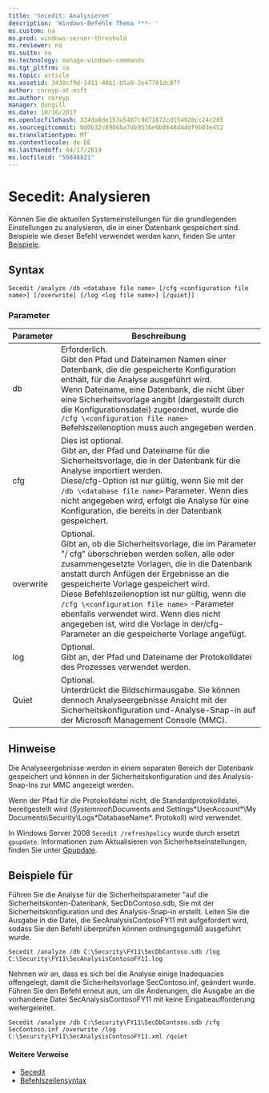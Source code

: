 ```yaml
---
title: 'Secedit: Analysieren'
description: 'Windows-Befehle Thema ***- '
ms.custom: na
ms.prod: windows-server-threshold
ms.reviewer: na
ms.suite: na
ms.technology: manage-windows-commands
ms.tgt_pltfrm: na
ms.topic: article
ms.assetid: 3430cf9d-1411-48b1-b5a9-2e47701dc87f
author: coreyp-at-msft
ms.author: coreyp
manager: dongill
ms.date: 10/16/2017
ms.openlocfilehash: 324da8de153a5487c9d71872cd154928cc24c285
ms.sourcegitcommit: 0d0b32c8986ba7db9536e0b8648d4ddf9b03e452
ms.translationtype: MT
ms.contentlocale: de-DE
ms.lasthandoff: 04/17/2019
ms.locfileid: "59848821"
---
```

# <a name="seceditanalyze"></a>Secedit: Analysieren



Können Sie die aktuellen Systemeinstellungen für die grundlegenden Einstellungen zu analysieren, die in einer Datenbank gespeichert sind. Beispiele wie dieser Befehl verwendet werden kann, finden Sie unter [Beispiele](#BKMK_Examples).

## <a name="syntax"></a>Syntax

```
Secedit /analyze /db <database file name> [/cfg <configuration file name>] [/overwrite] [/log <log file name>] [/quiet}]
```

### <a name="parameters"></a>Parameter

|Parameter|Beschreibung|
|---------|-----------|
|db|Erforderlich.</br>Gibt den Pfad und Dateinamen Namen einer Datenbank, die die gespeicherte Konfiguration enthält, für die Analyse ausgeführt wird.</br>Wenn Dateiname, eine Datenbank, die nicht über eine Sicherheitsvorlage angibt (dargestellt durch die Konfigurationsdatei) zugeordnet, wurde die `/cfg \<configuration file name>` Befehlszeilenoption muss auch angegeben werden.|
|cfg|Dies ist optional.</br>Gibt an, der Pfad und Dateiname für die Sicherheitsvorlage, die in der Datenbank für die Analyse importiert werden.</br>Diese/cfg-Option ist nur gültig, wenn Sie mit der `/db \<database file name>` Parameter. Wenn dies nicht angegeben wird, erfolgt die Analyse für eine Konfiguration, die bereits in der Datenbank gespeichert.|
|overwrite|Optional.</br>Gibt an, ob die Sicherheitsvorlage, die im Parameter "/ cfg" überschrieben werden sollen, alle oder zusammengesetzte Vorlagen, die in die Datenbank anstatt durch Anfügen der Ergebnisse an die gespeicherte Vorlage gespeichert wird.</br>Diese Befehlszeilenoption ist nur gültig, wenn die `/cfg \<configuration file name>` -Parameter ebenfalls verwendet wird. Wenn dies nicht angegeben ist, wird die Vorlage in der/cfg-Parameter an die gespeicherte Vorlage angefügt.|
|log|Optional.</br>Gibt an, der Pfad und Dateiname der Protokolldatei des Prozesses verwendet werden.|
|Quiet|Optional.</br>Unterdrückt die Bildschirmausgabe. Sie können dennoch Analyseergebnisse Ansicht mit der Sicherheitskonfiguration und-Analyse-Snap-in auf der Microsoft Management Console (MMC).|

## <a name="remarks"></a>Hinweise

Die Analyseergebnisse werden in einem separaten Bereich der Datenbank gespeichert und können in der Sicherheitskonfiguration und des Analysis-Snap-Ins zur MMC angezeigt werden.

Wenn der Pfad für die Protokolldatei nicht, die Standardprotokolldatei, bereitgestellt wird (*Systemroot*\Documents and Settings\*UserAccount*\My Documents\Security\Logs\*DatabaseName*. Protokoll) wird verwendet.

In Windows Server 2008 `Secedit /refreshpolicy` wurde durch ersetzt `gpupdate`. Informationen zum Aktualisieren von Sicherheitseinstellungen, finden Sie unter [Gpupdate](gpupdate.md).

## <a name="BKMK_Examples"></a>Beispiele für

Führen Sie die Analyse für die Sicherheitsparameter "auf die Sicherheitskonten-Datenbank, SecDbContoso.sdb, Sie mit der Sicherheitskonfiguration und des Analysis-Snap-in erstellt. Leiten Sie die Ausgabe in die Datei, die SecAnalysisContosoFY11 mit aufgefordert wird, sodass Sie den Befehl überprüfen können ordnungsgemäß ausgeführt wurde.
```
Secedit /analyze /db C:\Security\FY11\SecDbContoso.sdb /log C:\Security\FY11\SecAnalysisContosoFY11.log
```
Nehmen wir an, dass es sich bei die Analyse einige Inadequacies offengelegt, damit die Sicherheitsvorlage SecContoso.inf, geändert wurde. Führen Sie den Befehl erneut aus, um die Änderungen, die Ausgabe an die vorhandene Datei SecAnalysisContosoFY11 mit keine Eingabeaufforderung weitergeleitet.
```
Secedit /analyze /db C:\Security\FY11\SecDbContoso.sdb /cfg SecContoso.inf /overwrite /log C:\Security\FY11\SecAnalysisContosoFY11.xml /quiet
```

#### <a name="additional-references"></a>Weitere Verweise

-   [Secedit](secedit.md)
-   [Befehlszeilensyntax](command-line-syntax-key.md)